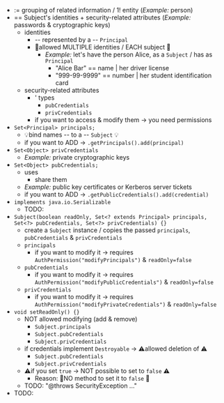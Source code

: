 * := grouping of related information / 1! entity (_Example:_ person)
* == Subject's identities + security-related attributes (_Example:_ passwords & cryptographic keys)
  * identities
    * -- represented by a -- `Principal` 
    * 👀allowed MULTIPLE identities / EACH subject 👀 
      * _Example:_ let's have the person Alice, as a `Subject` / has as `Principal`
        * "Alice Bar" == name | her driver license
        * "999-99-9999" == number | her student identification card
  * security-related attributes
    * ' types
      * `pubCredentials`
      * `privCredentials`
    * if you want to access & modify them -> you need permissions
* `Set<Principal> principals;`
  * 💡bind names -- to a -- `Subject` 💡
  * if you want to ADD -> `.getPrincipals().add(principal)`
* `Set<Object> privCredentials`
  * _Example:_ private cryptographic keys
* `Set<Object> pubCredentials;`
  * uses
    * share them
  * _Example:_ public key certificates or Kerberos server tickets
  * if you want to ADD -> `.getPublicCredentials().add(credential)`
* `implements java.io.Serializable`
  * TODO:
* `Subject(boolean readOnly, Set<? extends Principal> principals, Set<?> pubCredentials, Set<?> privCredentials) {}`
  * create a `Subject` instance / copies the passed `principals`, `pubCredentials` & `privCredentials`
  * `principals`
    * if you want to modify it -> requires `AuthPermission("modifyPrincipals")` & `readOnly=false`
  * `pubCredentials`
    * if you want to modify it -> requires `AuthPermission("modifyPublicCredentials")` & `readOnly=false`
  * `privCredentials`
    * if you want to modify it -> requires `AuthPermission("modifyPrivateCredentials")` & `readOnly=false`
* `void setReadOnly() {}`
  * NOT allowed modifying (add & remove)
    * `Subject.principals`
    * `Subject.pubCredentials`
    * `Subject.privCredentials`
  * if credentials implement `Destroyable` -> ⚠️allowed deletion of ⚠️
    * `Subject.pubCredentials`
    * `Subject.privCredentials`
  * ⚠️if you set `true` -> NOT possible to set to `false` ⚠️
    * Reason: 🧠NO method to set it to `false` 🧠
  * TODO: "@throws SecurityException ..."
* TODO:
